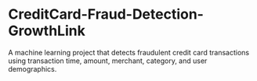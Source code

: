 # CreditCard-Fraud-Detection-GrowthLink
A machine learning project that detects fraudulent credit card transactions using transaction time, amount, merchant, category, and user demographics.
